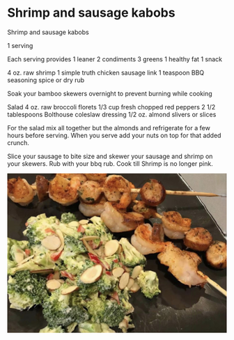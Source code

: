 # Shrimp and sausage kabobs

Shrimp and sausage kabobs

1 serving 

Each serving provides 
1 leaner
2 condiments 
3 greens 
1 healthy fat
1 snack 

4 oz. raw shrimp 
1  simple truth chicken sausage link
1 teaspoon BBQ seasoning spice or dry rub

Soak your bamboo skewers overnight to prevent burning while cooking 

Salad
4 oz. raw broccoli florets 
1/3 cup fresh chopped red peppers 
2 1/2 tablespoons Bolthouse coleslaw dressing 
1/2 oz. almond slivers or slices

For the salad mix all together but the almonds and refrigerate for a few hours before serving. When you serve add your nuts on top for that added crunch. 

Slice your sausage to bite size and skewer your sausage and shrimp on your skewers. Rub with your bbq rub. 
Cook till Shrimp is no longer pink.

![Shrimp and sausage kabobs](/images/Shrimp%20and%20sausage%20kabobs.jpeg)

